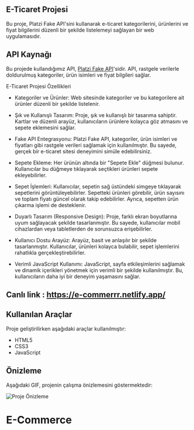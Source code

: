 ## E-Ticaret Projesi

Bu proje, Platzi Fake API'sini kullanarak e-ticaret kategorilerini, ürünlerini ve fiyat bilgilerini düzenli bir şekilde listelemeyi sağlayan bir web uygulamasıdır.

## API Kaynağı

Bu projede kullandığımız API, [Platzi Fake API](https://fakeapi.platzi.com/)'sidir. API, rastgele verilerle doldurulmuş kategoriler, ürün isimleri ve fiyat bilgileri sağlar.

E-Ticaret Projesi Özellikleri

- Kategoriler ve Ürünler: Web sitesinde kategoriler ve bu kategorilere ait ürünler düzenli bir şekilde listelenir.

- Şık ve Kullanışlı Tasarım: Proje, şık ve kullanışlı bir tasarıma sahiptir. Kartlar ve düzenli arayüz, kullanıcıların ürünlere kolayca göz atmasını ve sepete eklemesini sağlar.

- Fake API Entegrasyonu: Platzi Fake API, kategoriler, ürün isimleri ve fiyatları gibi rastgele verileri sağlamak için kullanılmıştır. Bu sayede, gerçek bir e-ticaret sitesi deneyimini simüle edebilirsiniz.

- Sepete Ekleme: Her ürünün altında bir "Sepete Ekle" düğmesi bulunur. Kullanıcılar bu düğmeye tıklayarak seçtikleri ürünleri sepete ekleyebilirler.

- Sepet İşlemleri: Kullanıcılar, sepetin sağ üstündeki simgeye tıklayarak sepetlerini görüntüleyebilirler. Sepetteki ürünleri görebilir, ürün sayısını ve toplam fiyatı güncel olarak takip edebilirler. Ayrıca, sepetten ürün çıkarma işlemi de desteklenir.

- Duyarlı Tasarım (Responsive Design): Proje, farklı ekran boyutlarına uyum sağlayacak şekilde tasarlanmıştır. Bu sayede, kullanıcılar mobil cihazlardan veya tabletlerden de sorunsuzca erişebilirler.

- Kullanıcı Dostu Arayüz: Arayüz, basit ve anlaşılır bir şekilde tasarlanmıştır. Kullanıcılar, ürünleri kolayca bulabilir, sepet işlemlerini rahatlıkla gerçekleştirebilirler.

- Verimli JavaScript Kullanımı: JavaScript, sayfa etkileşimlerini sağlamak ve dinamik içerikleri yönetmek için verimli bir şekilde kullanılmıştır. Bu, kullanıcıların daha iyi bir deneyim yaşamasını sağlar.

##  Canlı link : https://e-commerrr.netlify.app/

## Kullanılan Araçlar

Proje geliştirilirken aşağıdaki araçlar kullanılmıştır:

- HTML5
- CSS3
- JavaScript

## Önizleme

Aşağıdaki GIF, projenin çalışma önizlemesini göstermektedir:

![Proje Önizleme](Ecommercee.gif)
# E-Commerce
